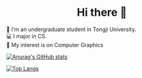 <!-- ### Hi there 👋 -->
<h1 align="center">Hi there 👋</h1>

🏫 I'm an undergraduate student in Tongji University.    
💻 I major in CS.   
📃 My interest is on Computer Graphics

<!-- ## Stats  -->
[![Anurag's GitHub stats](https://github-readme-stats.vercel.app/api?username=SleepinWei&theme=vue&show_icons=true)](https://github.com/anuraghazra/github-readme-stats)

<!-- Most used language -->
[![Top Langs](https://github-readme-stats.vercel.app/api/top-langs/?username=SleepinWei&exclude_repo=TJCS-Course&hide=mathematica&layout=compact)](https://github.com/SleepinWei/github-readme-stats)

<!--START_SECTION:waka-->

<!--END_SECTION:waka-->

<!--
**SleepinWei/SleepinWei** is a ✨ _special_ ✨ repository because its `README.md` (this file) appears on your GitHub profile.

Here are some ideas to get you started:

- 🔭 I’m currently working on ...
- 🌱 I’m currently learning ...
- 👯 I’m looking to collaborate on ...
- 🤔 I’m looking for help with ...
- 💬 Ask me about ...
- 📫 How to reach me: ...
- 😄 Pronouns: ...
- ⚡ Fun fact: ...
-->
